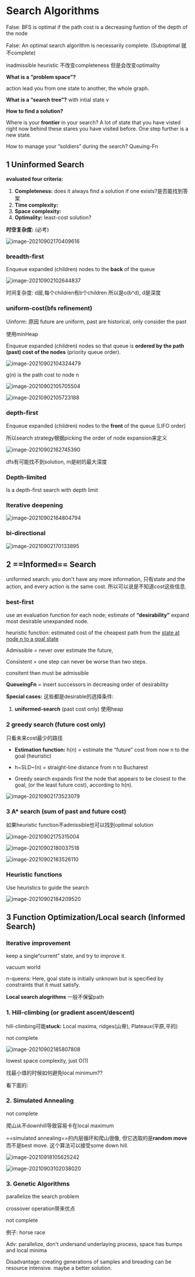# Search Algorithms

False: BFS is optimal if the path cost is a decreasing funtion of the depth of the node

False: An optimal search algorithm is necessarily complete. (Suboptimal 就不complete)

inadmissible heuristic 不改变completeness 但是会改变optimality

**What is a “problem space”?**

action lead you from one state to another, the whole graph. 

**What is a “search tree”?** with intial state v 

**How to find a solution?**

Where is your **frontier** in your search? A lot of state that you have visted right now behind these stares you have visited before. One step further is a new state. 

How to manage your “soldiers” during the search?  Queuing-Fn 

## **1 Uninformed Search** 



**evaluated four criteria:** 

1. **Completeness:** does it always find a solution if one exists?是否能找到答案
2. **Time complexity:** 
3. **Space complexity:** 
4. **Optimality:**  least-cost solution?

**时空复杂度:** (必考)

![image-20210902170409616](w2.assets/image-20210902170409616.png)

### breadth-first

Enqueue expanded (children) nodes to the **back** of the queue 

![image-20210902102644837](w2.assets/image-20210902102644837.png)

时间复杂度: d层,每个children有b个children 所以是o(b^d), d是深度 



### uniform-cost(bfs refinement)

Uinform: 原因 future are uniform, past are historical, only consider the past 

使用minHeap 

Enqueue expanded (children) nodes so that queue is **ordered by the path (past) cost of the nodes** (priority queue order).

![image-20210902104324479](w2.assets/image-20210902104324479.png)

g(n) is the path cost to node n

![image-20210902105705504](w2.assets/image-20210902105705504.png)



![image-20210902105723188](w2.assets/image-20210902105723188.png)



### depth-first

Enqueue expanded (children) nodes to the **front** of the queue (LIFO order)

所以search strategy根据picking the order of node expansion来定义

![image-20210902162745390](w2.assets/image-20210902162745390.png)

dfs有可能找不到solution, m是树的最大深度

### Depth-limited

Is a depth-first search with depth limit 

### Iterative deepening

![image-20210902164804794](w2.assets/image-20210902164804794.png)

### bi-directional

![image-20210902170133895](w2.assets/image-20210902170133895.png)



## 2 ==Informed== Search 

uniformed search: you don't have any more information, 只有state and the action, and every action is the same cost. 所以可以说是不知道cost这些信息.

### best-first

use an evaluation function for each node; estimate of **“desirability”** expand most desirable unexpanded node.

heuristic function:  estimated cost of the cheapest path from the <u>state at node n to a goal state</u>

Admissible = never over estimate the future,

Consistent = one step can never be worse than two steps. 

consitent then must be admissible 

**QueueingFn** = insert successors in decreasing order of desirability

**Special cases:** 这些都是desirable的选择条件: 

1. **uniformed-search** (past cost only)  使用heap

### 2 greedy search (future cost only)

 只看未来cost最少的路径

- **Estimation function:**
   h(n) = estimate the “future” cost from now n to the goal (heuristic)

- h~SLD~(n) = straight-line distance from n to Bucharest 

- Greedy search expands first the node that appears to be closest to the goal, (or the least future cost), according to h(n).

![image-20210902173523079](w2.assets/image-20210902173523079.png)

### 3 A* search (sum of past and future cost)

如果heuristic function不admissible也可以找到optimal solution

![image-20210902175315004](w2.assets/image-20210902175315004.png)

![image-20210902180037518](w2.assets/image-20210902180037518.png)

![image-20210902183526110](w2.assets/image-20210902183526110.png)

### Heuristic functions

Use heuristics to guide the search

![image-20210902184209520](w2.assets/image-20210902184209520.png)



## 3 Function Optimization/Local search  (Informed Search)

### Iterative improvement

keep a single“current” state, and try to improve it.

vacuum world

n-queens: Here, goal state is initially unknown but is specified by constraints that it must satisfy.

**Local search alogrithms** 一般不保留path

### 1. Hill-climbing (or gradient ascent/descent)

hill-climbing可能**stuck:** Local maxima, ridges(山脊), Plateaux(平原,平的)

not complete 

![image-20210902185807808](w2.assets/image-20210902185807808.png)

lowest space complexity, just O(1)

找最小值的时候如何避免local minimum??

看下面的: 

 ###  2. Simulated Annealing 

not complete 

爬山从不downhill导致容易卡在local maximum

==simulated annealing==的内层循环和爬山很像, 但它选取的是**random move**而不是best move. 这个算法可以接受some down hill. 

![image-20210918105625242](w2%20Search%20Algorithms.assets/image-20210918105625242.png)

![image-20210903102038020](w2.assets/image-20210903102038020.png)

### 3. Genetic Algorithms

parallelize the search problem

crossover operation带来优点

not complete 

例子: horse race

Adv: parallelize, don't undersand underlaying process, space has bumps and local minima

Disadvantage: creating generations of samples and breading can be resource intensive. maybe a better solution. 

